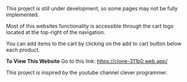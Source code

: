 This project is still under development, so some pages may not be fully implemented. 

Most of this websites functionality is accessible through the cart logo located at the top-right of the navigation.

You can add items to the cart by clicking on the add to cart button below each product.

**To View This Website**
Go to this link: https://clone-311b0.web.app/


This project is inspired by the youtube channel clever programmer.
